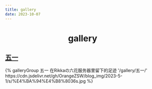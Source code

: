 ```yaml
---
title: gallery
date: 2023-10-07
---
```


# <center>gallery</center>

## [五一](五一/)

<div class="gallery-group-main">
{% galleryGroup 五一 在Rikkaの六花服务器里留下的足迹 '/gallery/五一/' https://cdn.jsdelivr.net/gh/OrangeZSW/blog_img/2023-5-1/s/%E4%BA%94%E4%B8%8036s.jpg %}
</div>
